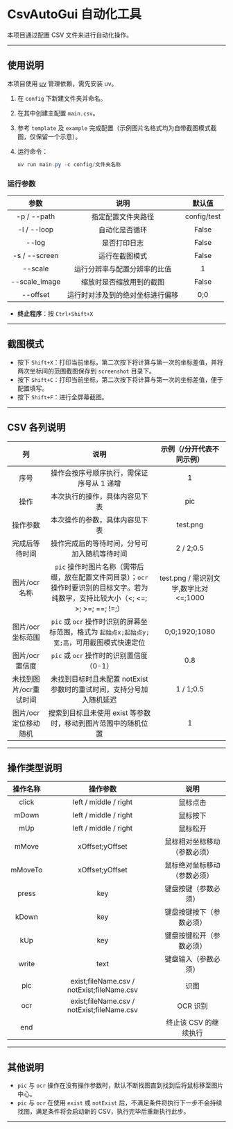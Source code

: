 # CsvAutoGui 自动化工具

本项目通过配置 CSV 文件来进行自动化操作。

---

## 使用说明

本项目使用 [uv](https://docs.astral.sh/uv/) 管理依赖，需先安装 uv。

1. 在 `config` 下新建文件夹并命名。
2. 在其中创建主配置 `main.csv`。
3. 参考 `template` 及 `example` 完成配置（示例图片名格式均为自带截图模式截图，仅保留一个示意）。
4. 运行命令：

   ```powershell
   uv run main.py -c config/文件夹名称
   ```

### 运行参数

| 参数 | 说明 | 默认值 |
| :-: | :-: | :-: |
| -p / --path | 指定配置文件夹路径 | config/test |
| -l / --loop | 自动化是否循环 | False |
| --log | 是否打印日志 | False |
| -s / --screen | 运行在截图模式 | False |
| --scale | 运行分辨率与配置分辨率的比值 | 1 |
| --scale_image | 缩放时是否缩放用到的截图 | False |
| --offset | 运行时对涉及到的绝对坐标进行偏移 | 0;0 |

- **终止程序**：按 `Ctrl+Shift+X`

---

## 截图模式

- 按下 `Shift+X`：打印当前坐标，第二次按下将计算与第一次的坐标差值，并将两次坐标间的范围截图保存到 `screenshot` 目录下。
- 按下 `Shift+C`：打印当前坐标，第二次按下将计算与第一次的坐标差值，便于配置填写。
- 按下 `Shift+F`：进行全屏幕截图。

---

## CSV 各列说明

| 列 | 说明 | 示例（/分开代表不同示例） |
| :-: | :-: | :-: |
| 序号 | 操作会按序号顺序执行，需保证序号从 1 递增 | 1 |
| 操作 | 本次执行的操作，具体内容见下表 | pic |
| 操作参数 | 本次操作的参数，具体内容见下表 | test.png |
| 完成后等待时间 | 操作完成后的等待时间，分号可加入随机等待时间 | 2 / 2;0.5 |
| 图片/ocr名称 | `pic` 操作时图片名称（需带后缀，放在配置文件同目录）；`ocr` 操作时要识别的目标文字。若为纯数字，支持比较大小（<; <=; >; >=; ==; !=;） | test.png / 需识别文字,数字比对<=;1000 |
| 图片/ocr坐标范围 | `pic` 或 `ocr` 操作时识别的屏幕坐标范围，格式为 `起始点x;起始点y;宽;高`，可用截图模式快速定位 | 0;0;1920;1080 |
| 图片/ocr置信度 | `pic` 或 `ocr` 操作时的识别置信度（0-1） | 0.8 |
| 未找到图片/ocr重试时间 | 未找到目标时且未配置 notExist 参数时的重试时间，支持分号加入随机延迟 | 1 / 1;0.5 |
| 图片/ocr定位移动随机 | 搜索到目标且未使用 exist 等参数时，移动到图片范围中的随机位置 | 1 |

---

## 操作类型说明

| 操作名称 | 操作参数 | 说明 |
| :-: | :-: | :-: |
| click | left / middle / right | 鼠标点击 |
| mDown | left / middle / right | 鼠标按下 |
| mUp | left / middle / right | 鼠标松开 |
| mMove | xOffset;yOffset | 鼠标相对坐标移动（参数必须） |
| mMoveTo | xOffset;yOffset | 鼠标绝对坐标移动（参数必须） |
| press | key | 键盘按键（参数必须） |
| kDown | key | 键盘按键按下（参数必须） |
| kUp | key | 键盘按键松开（参数必须） |
| write | text | 键盘输入（参数必须） |
| pic | exist;fileName.csv / notExist;fileName.csv | 识图 |
| ocr | exist;fileName.csv / notExist;fileName.csv | OCR 识别 |
| end |   | 终止该 CSV 的继续执行 |

---

## 其他说明

- `pic` 与 `ocr` 操作在没有操作参数时，默认不断找图直到找到后将鼠标移至图片中心。
- `pic` 与 `ocr` 在使用 `exist` 或 `notExist` 后，不满足条件将执行下一步不会持续找图，满足条件将会启动新的 CSV，执行完毕后重新执行此步。

---